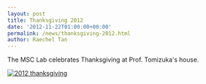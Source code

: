 ```yaml
---
layout: post
title: Thanksgiving 2012
date: '2012-11-22T01:00:00+00:00'
permalink: /news/thanksgiving-2012.html
author: Raechel Tan
---
```

<p>The MSC Lab celebrates Thanksgiving at Prof. Tomizuka's house.</p><p class="indent"><a href="{{ site.baseurl }}/assets/images/posts/2012Thanksgiving.jpg" ><img src="{{ site.baseurl }}/assets/images/posts/2012Thanksgiving.jpg" alt="2012 thanksgiving" border="0"></a></p>
